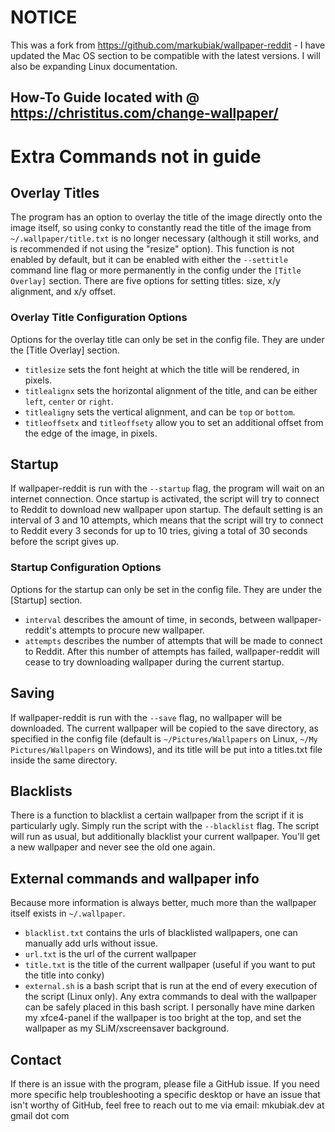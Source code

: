 # NOTICE  
This was a fork from https://github.com/markubiak/wallpaper-reddit - I have updated the Mac OS section to be compatible with the latest versions. I will also be expanding Linux documentation. 

## How-To Guide located with @ https://christitus.com/change-wallpaper/

# Extra Commands not in guide

## Overlay Titles
The program has an option to overlay the title of the image directly onto the image itself, so using conky to constantly read the title of the image from `~/.wallpaper/title.txt` is no longer necessary (although it still works, and is recommended if not using the "resize" option).  This function is not enabled by default, but it can be enabled with either the `--settitle` command line flag or more permanently in the config under the `[Title Overlay]` section. There are five options for setting titles: size, x/y alignment, and x/y offset.  

### Overlay Title Configuration Options
Options for the overlay title can only be set in the config file.  They are under the [Title Overlay] section.
 - `titlesize` sets the font height at which the title will be rendered, in pixels.
 - `titlealignx` sets the horizontal alignment of the title, and can be either `left`, `center` or `right`.
 - `titlealigny` sets the vertical alignment, and can be `top` or `bottom`.
 - `titleoffsetx` and `titleoffsety` allow you to set an additional offset from the edge of the image, in pixels.

## Startup
If wallpaper-reddit is run with the `--startup` flag, the program will wait on an internet connection.   Once startup is activated, the script will try to connect to Reddit to download new wallpaper upon startup.  The default setting is an interval of 3 and 10 attempts, which means that the script will try to connect to Reddit every 3 seconds for up to 10 tries, giving a total of 30 seconds before the script gives up.  
### Startup Configuration Options
Options for the startup can only be set in the config file.  They are under the [Startup] section.
-  `interval` describes the amount of time, in seconds, between wallpaper-reddit's attempts to procure new wallpaper.
 - `attempts` describes the number of attempts that will be made to connect to Reddit. After this number of attempts has failed, wallpaper-reddit will cease to try downloading wallpaper during the current startup.  

## Saving
If wallpaper-reddit is run with the `--save` flag, no wallpaper will be downloaded.  The current wallpaper will be copied to the save directory, as specified in the config file (default is `~/Pictures/Wallpapers` on Linux, `~/My Pictures/Wallpapers` on Windows), and its title will be put into a titles.txt file inside the same directory.  

## Blacklists
There is a function to blacklist a certain wallpaper from the script if it is particularly ugly.  Simply run the script with the `--blacklist` flag.  The script will run as usual, but additionally blacklist your current wallpaper.  You'll get a new wallpaper and never see the old one again.  

## External commands and wallpaper info
Because more information is always better, much more than the wallpaper itself exists in `~/.wallpaper`.
- `blacklist.txt` contains the urls of blacklisted wallpapers, one can manually add urls without issue.
- `url.txt` is the url of the current wallpaper
- `title.txt` is the title of the current wallpaper (useful if you want to put the title into conky)
- `external.sh` is a bash script that is run at the end of every execution of the script (Linux only).  Any extra commands to deal with the wallpaper can be safely placed in this bash script.  I personally have mine darken my xfce4-panel if the wallpaper is too bright at the top, and set the wallpaper as my SLiM/xscreensaver background.

## Contact
If there is an issue with the program, please file a GitHub issue.  If you need more specific help troubleshooting a specific desktop or have an issue that isn't worthy of GitHub, feel free to reach out to me via email: mkubiak.dev at gmail dot com
